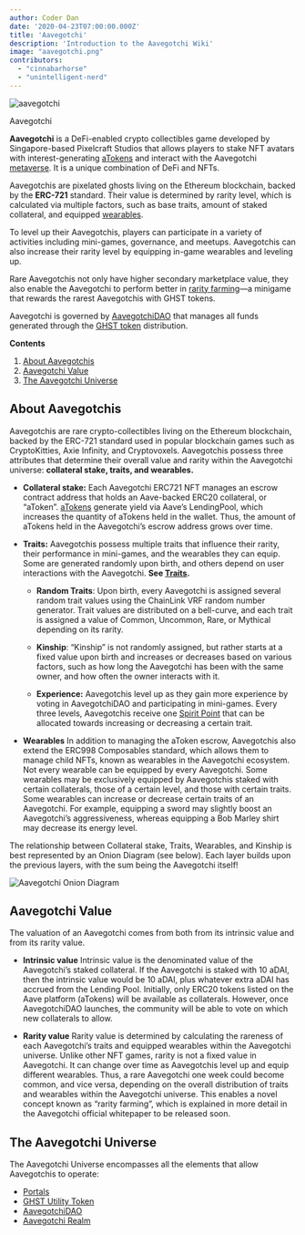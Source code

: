 ```yaml
---
author: Coder Dan
date: '2020-04-23T07:00:00.000Z'
title: 'Aavegotchi'
description: 'Introduction to the Aavegotchi Wiki'
image: "aavegotchi.png"
contributors:
  - "cinnabarhorse"
  - "unintelligent-nerd"
---
```


<div class="headerImageContainer">
<img class="headerImage" src="/aavegotchi.png" alt="aavegotchi" />
<p class="headerImageText">Aavegotchi</p>
</div>

**Aavegotchi** is a DeFi-enabled crypto collectibles game developed by Singapore-based Pixelcraft Studios that allows players to stake NFT avatars with interest-generating [aTokens](/posts/atokens) and interact with the Aavegotchi [metaverse](/posts/metaverse). It is a unique combination of DeFi and NFTs.

Aavegotchis are pixelated ghosts living on the Ethereum blockchain, backed by the **ERC-721** standard. Their value is determined by rarity level, which is calculated via multiple factors, such as base traits, amount of staked collateral, and equipped [wearables](/posts/wearables).

To level up their Aavegotchis, players can participate in a variety of activities including mini-games, governance, and meetups. Aavegotchis can also increase their rarity level by equipping in-game wearables and leveling up.

Rare Aavegotchis not only have higher secondary marketplace value, they also enable the Aavegotchi to perform better in [rarity farming](https://wiki.aavegotchi.com/rarity-farming)—a minigame that rewards the rarest Aavegotchis with GHST tokens.

Aavegotchi is governed by [AavegotchiDAO](/posts/dao) that manages all funds generated through the [GHST token](/posts/ghst) distribution.

<div class="contentsBox">

**Contents**

<ol>
<li><a href=#about-aavegotchis>About Aavegotchis</a></li>
<li><a href=#aavegotchi-value>Aavegotchi Value</a></li>
<li><a href=#the-aavegotchi-universe>The Aavegotchi Universe</a></li>
</ol>

</div>

## About Aavegotchis
Aavegotchis are rare crypto-collectibles living on the Ethereum blockchain, backed by the ERC-721 standard used in popular blockchain games such as CryptoKitties, Axie Infinity, and Cryptovoxels. Aavegotchis possess three attributes that determine their overall value and rarity within the Aavegotchi universe: **collateral stake, traits, and wearables.**

*  **Collateral stake:** Each Aavegotchi ERC721 NFT manages an escrow contract address that holds an Aave-backed ERC20 collateral, or “aToken”. [aTokens](https://wiki.aavegotchi.com/atokens) generate yield via Aave’s LendingPool, which increases the quantity of aTokens held in the wallet. Thus, the amount of aTokens held in the Aavegotchi’s escrow address grows over time.


*  **Traits:** Aavegotchis possess multiple traits that influence their rarity, their performance in mini-games, and the wearables they can equip. Some are generated randomly upon birth, and others depend on user interactions with the Aavegotchi. **See [Traits](/posts/traits).**

    * **Random Traits**: Upon birth, every Aavegotchi is assigned several random trait values using the ChainLink VRF random number generator. Trait values are distributed on a bell-curve, and each trait is assigned a value of Common, Uncommon, Rare, or Mythical depending on its rarity.

    *  **Kinship**: “Kinship” is not randomly assigned, but rather starts at a fixed value upon birth and increases or decreases based on various factors, such as how long the Aavegotchi has been with the same owner, and how often the owner interacts with it.

    *  **Experience:** Aavegotchis level up as they gain more experience by voting in AavegotchiDAO and participating in mini-games. Every three levels, Aavegotchis receive one [Spirit Point](/posts/glossary#spirit-point) that can be allocated towards increasing or decreasing a certain trait.

* **Wearables** In addition to managing the aToken escrow, Aavegotchis also extend the ERC998 Composables standard, which allows them to manage child NFTs, known as wearables in the Aavegotchi ecosystem. Not every wearable can be equipped by every Aavegotchi. Some wearables may be exclusively equipped by Aavegotchis staked with certain collaterals, those of a certain level, and those with certain traits. Some wearables can increase or decrease certain traits of an Aavegotchi. For example, equipping a sword may slightly boost an Aavegotchi’s aggressiveness, whereas equipping a Bob Marley shirt may decrease its energy level.

The relationship between Collateral stake, Traits, Wearables, and Kinship is best represented by an Onion Diagram (see below). Each layer builds upon the previous layers, with the sum being the Aavegotchi itself!

<img class = "bodyImage" src = "/introduction/aavegotchi-onion-diagram.png" alt = "Aavegotchi Onion Diagram" />

## Aavegotchi Value
The valuation of an Aavegotchi comes from both from its intrinsic value and from its rarity value.

* **Intrinsic value** Intrinsic value is the denominated value of the Aavegotchi’s staked collateral. If the Aavegotchi is staked with 10 aDAI, then the intrinsic value would be 10 aDAI, plus whatever extra aDAI has accrued from the Lending Pool. Initially, only ERC20 tokens listed on the Aave platform (aTokens) will be available as collaterals. However, once AavegotchiDAO launches, the community will be able to vote on which new collaterals to allow.

* **Rarity value** Rarity value is determined by calculating the rareness of each Aavegotchi’s traits and equipped wearables within the Aavegotchi universe. Unlike other NFT games, rarity is not a fixed value in Aavegotchi. It can change over time as Aavegotchis level up and equip different wearables. Thus, a rare Aavegotchi one week could become common, and vice versa, depending on the overall distribution of traits and wearables within the Aavegotchi universe. This enables a novel concept known as “rarity farming”, which is explained in more detail in the Aavegotchi official whitepaper to be released soon.

## The Aavegotchi Universe
The Aavegotchi Universe encompasses all the elements that allow Aavegotchis to operate:
* [Portals](/posts/portals)
* [GHST Utility Token](/posts/ghst)
* [AavegotchiDAO](/posts/dao)
* [Aavegotchi Realm](/posts/metaverse)